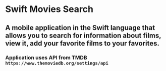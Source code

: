 # Swift Movies Search
## A mobile application in the Swift language that allows you to search for information about films, view it, add your favorite films to your favorites.
### Application uses API from TMDB `https://www.themoviedb.org/settings/api`

